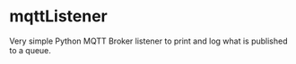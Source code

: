 # mqttListener

Very simple Python MQTT Broker listener to print and log what is published to a queue. 
